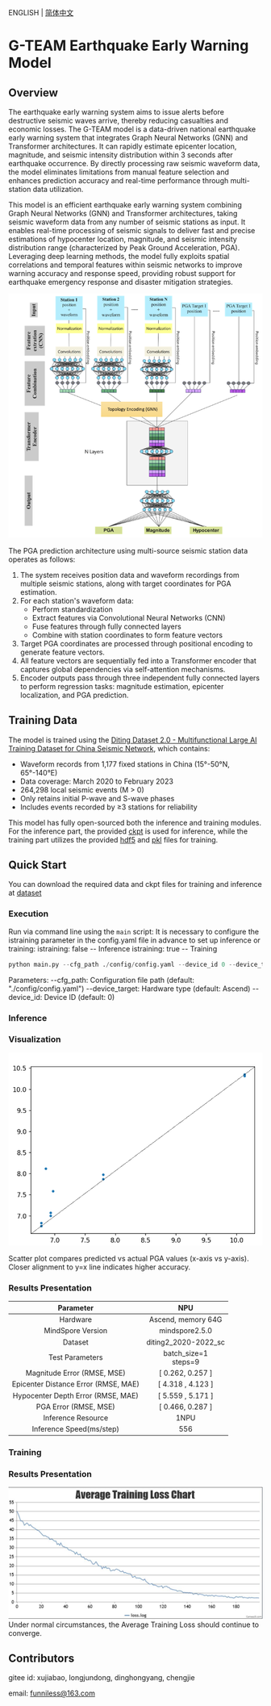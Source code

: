 ENGLISH | [简体中文](README.md)

# G-TEAM Earthquake Early Warning Model

## Overview

The earthquake early warning system aims to issue alerts before destructive seismic waves arrive, thereby reducing casualties and economic losses. The G-TEAM model is a data-driven national earthquake early warning system that integrates Graph Neural Networks (GNN) and Transformer architectures. It can rapidly estimate epicenter location, magnitude, and seismic intensity distribution within 3 seconds after earthquake occurrence. By directly processing raw seismic waveform data, the model eliminates limitations from manual feature selection and enhances prediction accuracy and real-time performance through multi-station data utilization.

This model is an efficient earthquake early warning system combining Graph Neural Networks (GNN) and Transformer architectures, taking seismic waveform data from any number of seismic stations as input. It enables real-time processing of seismic signals to deliver fast and precise estimations of hypocenter location, magnitude, and seismic intensity distribution range (characterized by Peak Ground Acceleration, PGA). Leveraging deep learning methods, the model fully exploits spatial correlations and temporal features within seismic networks to improve warning accuracy and response speed, providing robust support for earthquake emergency response and disaster mitigation strategies.

![](./images/image.png)

The PGA prediction architecture using multi-source seismic station data operates as follows:

1. The system receives position data and waveform recordings from multiple seismic stations, along with target coordinates for PGA estimation.  
2. For each station's waveform data:  
   - Perform standardization  
   - Extract features via Convolutional Neural Networks (CNN)  
   - Fuse features through fully connected layers  
   - Combine with station coordinates to form feature vectors  
3. Target PGA coordinates are processed through positional encoding to generate feature vectors.  
4. All feature vectors are sequentially fed into a Transformer encoder that captures global dependencies via self-attention mechanisms.  
5. Encoder outputs pass through three independent fully connected layers to perform regression tasks: magnitude estimation, epicenter localization, and PGA prediction.

## Training Data

The model is trained using the [Diting Dataset 2.0 - Multifunctional Large AI Training Dataset for China Seismic Network](http://www.esdc.ac.cn/article/137), which contains:

- Waveform records from 1,177 fixed stations in China (15°-50°N, 65°-140°E)  
- Data coverage: March 2020 to February 2023  
- 264,298 local seismic events (M > 0)  
- Only retains initial P-wave and S-wave phases  
- Includes events recorded by ≥3 stations for reliability  

This model has fully open-sourced both the inference and training modules. For the inference part, the provided [ckpt](https://download-mindspore.osinfra.cn/mindscience/mindearth/dataset/G-TEAM/) is used for inference, while the training part utilizes the provided [hdf5](https://download-mindspore.osinfra.cn/mindscience/mindearth/dataset/G-TEAM/) and [pkl](https://download-mindspore.osinfra.cn/mindscience/mindearth/dataset/G-TEAM/) files for training.

## Quick Start

You can download the required data and ckpt files for training and inference at [dataset](https://download-mindspore.osinfra.cn/mindscience/mindearth/dataset/G-TEAM/)

### Execution

Run via command line using the `main` script:
It is necessary to configure the istraining parameter in the config.yaml file in advance to set up inference or training:
istraining: false -- Inference
istraining: true -- Training

```python
python main.py --cfg_path ./config/config.yaml --device_id 0 --device_target Ascend

```

Parameters:
--cfg_path: Configuration file path (default: "./config/config.yaml")
--device_target: Hardware type (default: Ascend)
--device_id: Device ID (default: 0)

### Inference

### Visualization

![](./images/pga.png)

Scatter plot compares predicted vs actual PGA values (x-axis vs y-axis). Closer alignment to y=x line indicates higher accuracy.

### Results Presentation

|   Parameter         |        NPU              |
|:----------------------:|:--------------------------:|
|   Hardware       |  Ascend, memory 64G    |
|   MindSpore Version       |  mindspore2.5.0    |
|   Dataset       |  diting2_2020-2022_sc    |
|   Test Parameters     |  batch_size=1<br>steps=9 |
| Magnitude Error (RMSE, MSE)     |   [ 0.262, 0.257 ]       |
| Epicenter Distance Error (RMSE, MAE)    |   [ 4.318 , 4.123 ]    |
| Hypocenter Depth Error (RMSE, MAE)    |   [ 5.559 , 5.171 ]    |
| PGA Error (RMSE, MSE) |[ 0.466, 0.287 ]  |
| Inference Resource       |        1NPU                    |
| Inference Speed(ms/step)  |     556                 |

### Training

### Results Presentation

![](./images/train_loss.png)
Under normal circumstances, the Average Training Loss should continue to converge.

## Contributors

gitee id: xujiabao, longjundong, dinghongyang, chengjie

email: funniless@163.com